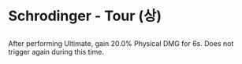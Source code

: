 # Schrodinger - Tour (상)

##

After performing Ultimate, gain 20.0% Physical DMG for 6s. Does not trigger again during this time.
